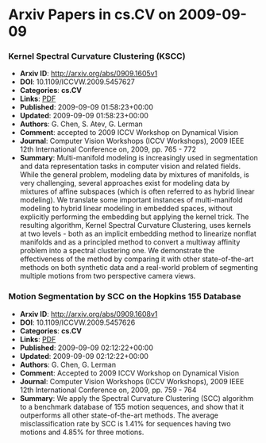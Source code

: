 # Arxiv Papers in cs.CV on 2009-09-09
### Kernel Spectral Curvature Clustering (KSCC)
- **Arxiv ID**: http://arxiv.org/abs/0909.1605v1
- **DOI**: 10.1109/ICCVW.2009.5457627
- **Categories**: **cs.CV**
- **Links**: [PDF](http://arxiv.org/pdf/0909.1605v1)
- **Published**: 2009-09-09 01:58:23+00:00
- **Updated**: 2009-09-09 01:58:23+00:00
- **Authors**: G. Chen, S. Atev, G. Lerman
- **Comment**: accepted to 2009 ICCV Workshop on Dynamical Vision
- **Journal**: Computer Vision Workshops (ICCV Workshops), 2009 IEEE 12th
  International Conference on, 2009, pp. 765 - 772
- **Summary**: Multi-manifold modeling is increasingly used in segmentation and data representation tasks in computer vision and related fields. While the general problem, modeling data by mixtures of manifolds, is very challenging, several approaches exist for modeling data by mixtures of affine subspaces (which is often referred to as hybrid linear modeling). We translate some important instances of multi-manifold modeling to hybrid linear modeling in embedded spaces, without explicitly performing the embedding but applying the kernel trick. The resulting algorithm, Kernel Spectral Curvature Clustering, uses kernels at two levels - both as an implicit embedding method to linearize nonflat manifolds and as a principled method to convert a multiway affinity problem into a spectral clustering one. We demonstrate the effectiveness of the method by comparing it with other state-of-the-art methods on both synthetic data and a real-world problem of segmenting multiple motions from two perspective camera views.



### Motion Segmentation by SCC on the Hopkins 155 Database
- **Arxiv ID**: http://arxiv.org/abs/0909.1608v1
- **DOI**: 10.1109/ICCVW.2009.5457626
- **Categories**: **cs.CV**
- **Links**: [PDF](http://arxiv.org/pdf/0909.1608v1)
- **Published**: 2009-09-09 02:12:22+00:00
- **Updated**: 2009-09-09 02:12:22+00:00
- **Authors**: G. Chen, G. Lerman
- **Comment**: Accepted to 2009 ICCV Workshop on Dynamical Vision
- **Journal**: Computer Vision Workshops (ICCV Workshops), 2009 IEEE 12th
  International Conference on, 2009, pp. 759 - 764
- **Summary**: We apply the Spectral Curvature Clustering (SCC) algorithm to a benchmark database of 155 motion sequences, and show that it outperforms all other state-of-the-art methods. The average misclassification rate by SCC is 1.41% for sequences having two motions and 4.85% for three motions.



